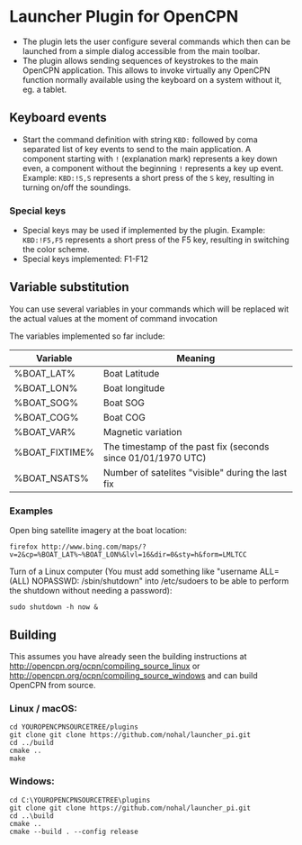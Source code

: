 # Launcher Plugin for OpenCPN

- The plugin lets the user configure several commands which then can be launched from a simple dialog accessible from the main toolbar.
- The plugin allows sending sequences of keystrokes to the main OpenCPN application. This allows to invoke virtually any OpenCPN function normally available using the keyboard on a system without it, eg. a tablet.

## Keyboard events

- Start the command definition with string `KBD:` followed by coma separated list of key events to send to the main application. A component starting with `!` (explanation mark) represents a key down even, a component without the beginning `!` represents a key up event. Example: `KBD:!S,S` represents a short press of the `S` key, resulting in turning on/off the soundings.

### Special keys

- Special keys may be used if implemented by the plugin. Example: `KBD:!F5,F5` represents a short press of the F5 key, resulting in switching the color scheme.
- Special keys implemented: F1-F12

## Variable substitution

You can use several variables in your commands which will be replaced wit the actual values at the moment of command invocation

The variables implemented so far include:

| Variable | Meaning |
| -------- | ------- |
| %BOAT_LAT% | Boat Latitude |
| %BOAT_LON% | Boat longitude |
| %BOAT_SOG% | Boat SOG |
| %BOAT_COG% | Boat COG |
| %BOAT_VAR% | Magnetic variation |
| %BOAT_FIXTIME% | The timestamp of the past fix (seconds since 01/01/1970 UTC) |
| %BOAT_NSATS% | Number of satelites "visible" during the last fix |

### Examples
Open bing satellite imagery at the boat location:

```firefox http://www.bing.com/maps/?v=2&cp=%BOAT_LAT%~%BOAT_LON%&lvl=16&dir=0&sty=h&form=LMLTCC```

Turn of a Linux computer (You must add something like "username    ALL=(ALL) NOPASSWD: /sbin/shutdown" into /etc/sudoers to be able to perform the shutdown without needing a password):

```sudo shutdown -h now &```

## Building
This assumes you have already seen the building instructions at http://opencpn.org/ocpn/compiling_source_linux or http://opencpn.org/ocpn/compiling_source_windows and can build OpenCPN from source.

### Linux / macOS:

```
cd YOUROPENCPNSOURCETREE/plugins
git clone git clone https://github.com/nohal/launcher_pi.git
cd ../build
cmake ..
make
```

### Windows:

```
cd C:\YOUROPENCPNSOURCETREE\plugins
git clone git clone https://github.com/nohal/launcher_pi.git
cd ..\build
cmake ..
cmake --build . --config release
```
